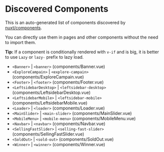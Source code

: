 # Discovered Components

This is an auto-generated list of components discovered by [nuxt/components](https://github.com/nuxt/components).

You can directly use them in pages and other components without the need to import them.

**Tip:** If a component is conditionally rendered with `v-if` and is big, it is better to use `Lazy` or `lazy-` prefix to lazy load.

- `<Banner>` | `<banner>` (components/Banner.vue)
- `<ExploreCampain>` | `<explore-campain>` (components/ExploreCampain.vue)
- `<Footer>` | `<footer>` (components/Footer.vue)
- `<LeftsidebarDesktop>` | `<leftsidebar-desktop>` (components/LeftsidebarDesktop.vue)
- `<LeftsidebarMobile>` | `<leftsidebar-mobile>` (components/LeftsidebarMobile.vue)
- `<Loader>` | `<loader>` (components/Loader.vue)
- `<MainSlider>` | `<main-slider>` (components/MainSlider.vue)
- `<MobileMenu>` | `<mobile-menu>` (components/MobileMenu.vue)
- `<Navbar>` | `<navbar>` (components/Navbar.vue)
- `<SellingFastSlider>` | `<selling-fast-slider>` (components/SellingFastSlider.vue)
- `<SoldOut>` | `<sold-out>` (components/SoldOut.vue)
- `<Winner>` | `<winner>` (components/Winner.vue)
